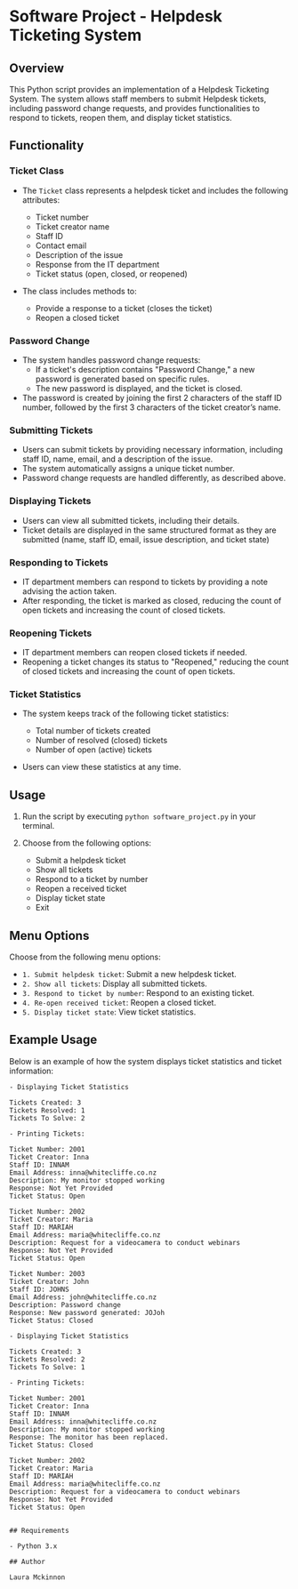 # Software Project -  Helpdesk Ticketing System

## Overview

This Python script provides an implementation of a Helpdesk Ticketing System. The system allows staff members to submit Helpdesk tickets, including password change requests, and provides functionalities to respond to tickets, reopen them, and display ticket statistics.

## Functionality

### Ticket Class

- The `Ticket` class represents a helpdesk ticket and includes the following attributes:

  - Ticket number
  - Ticket creator name
  - Staff ID
  - Contact email
  - Description of the issue
  - Response from the IT department
  - Ticket status (open, closed, or reopened)

- The class includes methods to:

  - Provide a response to a ticket (closes the ticket)
  - Reopen a closed ticket

### Password Change

- The system handles password change requests:
  - If a ticket's description contains "Password Change," a new password is generated based on specific rules.
  - The new password is displayed, and the ticket is closed.
- The password is created by joining the first 2 characters of the staff ID number, followed by the first 3 characters of the ticket creator’s name.

### Submitting Tickets

- Users can submit tickets by providing necessary information, including staff ID, name, email, and a description of the issue.
- The system automatically assigns a unique ticket number.
- Password change requests are handled differently, as described above.

### Displaying Tickets

- Users can view all submitted tickets, including their details.
- Ticket details are displayed in the same structured format as they are submitted (name, staff ID, email, issue description, and ticket state)

### Responding to Tickets

- IT department members can respond to tickets by providing a note advising the action taken.
- After responding, the ticket is marked as closed, reducing the count of open tickets and increasing the count of closed tickets.

### Reopening Tickets

- IT department members can reopen closed tickets if needed.
- Reopening a ticket changes its status to "Reopened," reducing the count of closed tickets and increasing the count of open tickets.

### Ticket Statistics

- The system keeps track of the following ticket statistics:
  - Total number of tickets created
  - Number of resolved (closed) tickets
  - Number of open (active) tickets

- Users can view these statistics at any time.

## Usage

1. Run the script by executing `python software_project.py` in your terminal.

2. Choose from the following options:
   - Submit a helpdesk ticket
   - Show all tickets
   - Respond to a ticket by number
   - Reopen a received ticket
   - Display ticket state
   - Exit
  
## Menu Options

Choose from the following menu options:

   - `1. Submit helpdesk ticket`: Submit a new helpdesk ticket.
   - `2. Show all tickets`: Display all submitted tickets.
   - `3. Respond to ticket by number`: Respond to an existing ticket.
   - `4. Re-open received ticket`: Reopen a closed ticket.
   - `5. Display ticket state`: View ticket statistics.

## Example Usage

Below is an example of how the system displays ticket statistics and ticket information:

   ```plaintext
  - Displaying Ticket Statistics

   Tickets Created: 3
   Tickets Resolved: 1
   Tickets To Solve: 2

  - Printing Tickets:

   Ticket Number: 2001
   Ticket Creator: Inna
   Staff ID: INNAM
   Email Address: inna@whitecliffe.co.nz
   Description: My monitor stopped working
   Response: Not Yet Provided
   Ticket Status: Open

   Ticket Number: 2002
   Ticket Creator: Maria
   Staff ID: MARIAH
   Email Address: maria@whitecliffe.co.nz
   Description: Request for a videocamera to conduct webinars
   Response: Not Yet Provided
   Ticket Status: Open

   Ticket Number: 2003
   Ticket Creator: John
   Staff ID: JOHNS
   Email Address: john@whitecliffe.co.nz
   Description: Password change
   Response: New password generated: JOJoh
   Ticket Status: Closed

  - Displaying Ticket Statistics

   Tickets Created: 3
   Tickets Resolved: 2
   Tickets To Solve: 1

  - Printing Tickets:

   Ticket Number: 2001
   Ticket Creator: Inna
   Staff ID: INNAM
   Email Address: inna@whitecliffe.co.nz
   Description: My monitor stopped working
   Response: The monitor has been replaced.
   Ticket Status: Closed

   Ticket Number: 2002
   Ticket Creator: Maria
   Staff ID: MARIAH
   Email Address: maria@whitecliffe.co.nz
   Description: Request for a videocamera to conduct webinars
   Response: Not Yet Provided
   Ticket Status: Open


## Requirements

- Python 3.x

## Author

Laura Mckinnon
